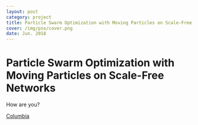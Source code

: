```yaml
---
layout: post
category: project
title: Particle Swarm Optimization with Moving Particles on Scale-Free Networks
cover: /img/pso/cover.png
date: Jun. 2018
---
```


# Particle Swarm Optimization with Moving Particles on Scale-Free Networks

How are you?

[Columbia](http://www.columbia.edu)
